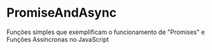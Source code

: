 # PromiseAndAsync
Funções simples que exemplificam o funcionamento de "Promises" e Funções Assíncronas no JavaScript
